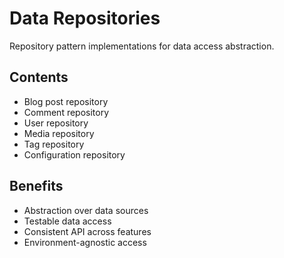 # Data Repositories

Repository pattern implementations for data access abstraction.

## Contents
- Blog post repository
- Comment repository
- User repository
- Media repository
- Tag repository
- Configuration repository

## Benefits
- Abstraction over data sources
- Testable data access
- Consistent API across features
- Environment-agnostic access